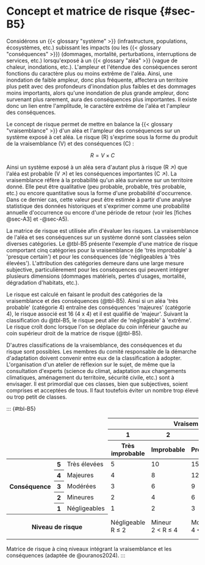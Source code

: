 # Concept et matrice de risque {#sec-B5}

Considérons un {{< glossary "système" >}} (infrastructure, populations, écosystèmes, etc.) subissant les impacts (ou les {{< glossary "conséquences" >}}) (dommages, mortalité, perturbations, interruptions de services, etc.) lorsqu'exposé à un {{< glossary "aléa" >}} (vague de chaleur, inondations, etc.). L'ampleur et l'étendue des conséquences seront fonctions du caractère plus ou moins extrême de l'aléa. Ainsi, une inondation de faible ampleur, donc plus fréquente, affectera un territoire plus petit avec des profondeurs d'inondation plus faibles et des dommages moins importants, alors qu'une inondation de plus grande ampleur, donc survenant plus rarement, aura des conséquences plus importantes. Il existe donc un lien entre l'amplitude, le caractère extrême de l'aléa et l'ampleur des conséquences.

Le concept de risque permet de mettre en balance la {{< glossary "vraisemblance" >}} d'un aléa et l'ampleur des conséquences sur un système exposé à cet aléa. Le risque (R) s'exprime sous la forme du produit de la vraisemblance (V) et des conséquences (C) :

$$
R = V \times C
$$

Ainsi un système exposé à un aléa sera d'autant plus à risque (R ↗) que l'aléa est probable (V ↗) et les conséquences importantes (C ↗). La vraisemblance réfère à la probabilité qu'un aléa survienne sur un territoire donné. Elle peut être qualitative (peu probable, probable, très probable, etc.) ou encore quantitative sous la forme d'une probabilité d'occurrence. Dans ce dernier cas, cette valeur peut être estimée à partir d'une analyse statistique des données historiques et s'exprimer comme une probabilité annuelle d'occurrence ou encore d'une période de retour (voir les [fiches @sec-A3] et -@sec-A5).

La matrice de risque est utilisée afin d'évaluer les risques. La vraisemblance de l'aléa et ses conséquences sur un système donné sont classées selon diverses catégories. Le @tbl-B5 présente l'exemple d'une matrice de risque comportant cinq catégories pour la vraisemblance (de 'très improbable' à 'presque certain') et pour les conséquences (de 'négligeables à 'très élevées'). L'attribution des catégories demeure dans une large mesure subjective, particulièrement pour les conséquences qui peuvent intégrer plusieurs dimensions (dommages matériels, pertes d'usages, mortalité, dégradation d'habitats, etc.).

Le risque est calculé en faisant le produit des catégories de la vraisemblance et des conséquences (@tbl-B5). Ainsi si un aléa 'très probable' (catégorie 4) entraîne des conséquences 'majeures' (catégorie 4), le risque associé est 16 (4 x 4) et il est qualifié de 'majeur'. Suivant la classification du @tbl-B5, le risque peut aller de 'négligeable' à 'extrême'. Le risque croît donc lorsque l'on se déplace du coin inférieur gauche au coin supérieur droit de la matrice de risque (@tbl-B5).

D'autres classifications de la vraisemblance, des conséquences et du risque sont possibles. Les membres du comité responsable de la démarche d'adaptation doivent convenir entre eux de la classification à adopter. L'organisation d'un atelier de réflexion sur le sujet, de même que la consultation d'experts (science du climat, adaptation aux changements climatiques, aménagement du territoire, sécurité civile, etc.) sont à envisager. Il est primordial que ces classes, bien que subjectives, soient comprises et acceptées de tous. Il faut toutefois éviter un nombre trop élevé ou trop petit de classes.

::: {#tbl-B5}
<table class="risk-matrix table">
<thead>
    <tr class="header">
        <td colspan="3" rowspan="3"></td>
        <th colspan="5">Vraisemblance</th>
    </tr>
    <tr>
        <th class="header">1</th>
        <th class="header">2</th>
        <th class="header">3</th>
        <th class="header">4</th>
        <th class="header">5</th>
    </tr>
    <tr>
        <th class="header">Très improbable</th>
        <th class="header">Improbable</th>
        <th class="header">Probable</th>
        <th class="header">Très probable</th>
        <th class="header">Presque certain</th>
    </tr>
</thead>
<tbody>
    <tr>
        <th rowspan="5" class="rotate-text">Conséquence</th>
        <th class="header">5</th>
        <td>Très élevées</td>
        <td class="moderate">5</td>
        <td class="major">10</td>
        <td class="major">15</td>
        <td class="extreme">20</td>
        <td class="extreme">25</td>
    </tr>
    <tr>
        <th class="header">4</th>
        <td>Majeures</td>
        <td class="minor">4</td>
        <td class="moderate">8</td>
        <td class="major">12</td>
        <td class="major">16</td>
        <td class="extreme">20</td>
    </tr>
    <tr>
        <th class="header">3</th>
        <td>Modérées</td>
        <td class="minor">3</td>
        <td class="moderate">6</td>
        <td class="moderate">9</td>
        <td class="major">12</td>
        <td class="major">15</td>
    </tr>
    <tr>
        <th class="header">2</th>
        <td>Mineures</td>
        <td class="negligible">2</td>
        <td class="minor">4</td>
        <td class="moderate">6</td>
        <td class="moderate">8</td>
        <td class="major">10</td>
    </tr>
    <tr>
        <th class="header">1</th>
        <td>Négligeables</td>
        <td class="negligible">1</td>
        <td class="negligible">2</td>
        <td class="minor">3</td>
        <td class="minor">4</td>
        <td class="moderate">5</td>
    </tr>
    <tr>
        <th colspan="3" class="header">Niveau de risque</th>
        <td class="negligible">Négligeable<br>R ≤ 2</td>
        <td class="minor">Mineur<br>2 < R ≤ 4</td>
        <td class="moderate">Modéré<br>4 < R ≤ 9</td>
        <td class="major">Majeur<br>9 < R ≤ 16</td>
        <td class="extreme">Extrême<br>16 < R ≤ 25</td>
    </tr>
</tbody>
</table>

Matrice de risque à cinq niveaux intégrant la vraisemblance et les conséquences (adaptée de @ouranos2024).
:::

